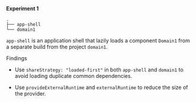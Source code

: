 __Experiment 1__

```
.
├── app-shell
└── domain1
```

`app-shell` is an application shell that lazily loads a component `Domain1`
from a separate build from the project `domain1`.

Findings

- Use `shareStrategy: "loaded-first"` in both `app-shell` and `domain1` to avoid loading duplicate common dependencies.

- Use `provideExternalRuntime` and `externalRuntime` to reduce the size of the provider.

